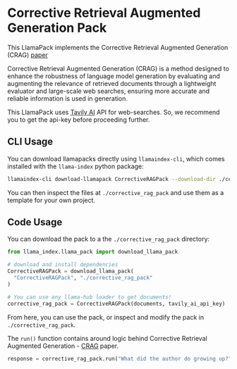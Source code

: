 # Corrective Retrieval Augmented Generation Pack

This LlamaPack implements the Corrective Retrieval Augmented Generation (CRAG) [paper](https://arxiv.org/pdf/2401.15884.pdf)

Corrective Retrieval Augmented Generation (CRAG) is a method designed to enhance the robustness of language model generation by evaluating and augmenting the relevance of retrieved documents through a lightweight evaluator and large-scale web searches, ensuring more accurate and reliable information is used in generation.

This LlamaPack uses [Tavily AI](https://app.tavily.com/home) API for web-searches. So, we recommend you to get the api-key before proceeding further.

## CLI Usage

You can download llamapacks directly using `llamaindex-cli`, which comes installed with the `llama-index` python package:

```bash
llamaindex-cli download-llamapack CorrectiveRAGPack --download-dir ./corrective_rag_pack
```

You can then inspect the files at `./corrective_rag_pack` and use them as a template for your own project.

## Code Usage

You can download the pack to a the `./corrective_rag_pack` directory:

```python
from llama_index.llama_pack import download_llama_pack

# download and install dependencies
CorrectiveRAGPack = download_llama_pack(
  "CorrectiveRAGPack", "./corrective_rag_pack"
)

# You can use any llama-hub loader to get documents!
corrective_rag_pack = CorrectiveRAGPack(documents, tavily_ai_api_key)
```

From here, you can use the pack, or inspect and modify the pack in `./corrective_rag_pack`.

The `run()` function contains around logic behind Corrective Retrieval Augmented Generation - [CRAG](https://arxiv.org/pdf/2401.15884.pdf) paper.

```python
response = corrective_rag_pack.run("What did the author do growing up?", similarity_top_k=2)
```

